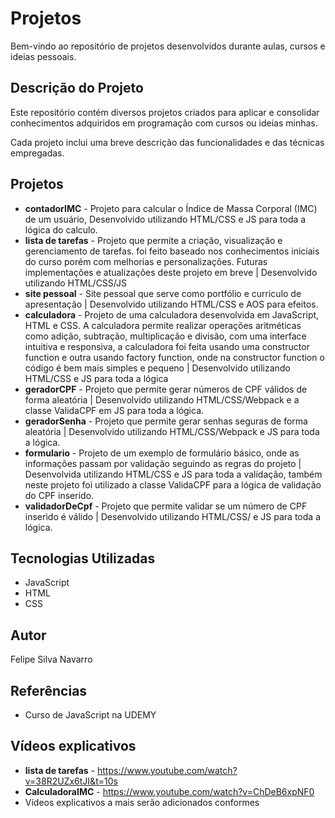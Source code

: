 # Projetos

Bem-vindo ao repositório de projetos desenvolvidos durante aulas, cursos e ideias pessoais.

## Descrição do Projeto

Este repositório contém diversos projetos criados para aplicar e consolidar conhecimentos adquiridos em programação com cursos ou ideias minhas.

Cada projeto inclui uma breve descrição das funcionalidades e das técnicas empregadas.

## Projetos

- **contadorIMC** - Projeto para calcular o Índice de Massa Corporal (IMC) de um usuário, Desenvolvido utilizando HTML/CSS e JS para toda a lógica do calculo.
- **lista de tarefas** - Projeto que permite a criação, visualização e gerenciamento de tarefas. foi feito baseado nos conhecimentos iniciais do curso porém com melhorias e personalizações. Futuras implementações e atualizações deste projeto em breve | Desenvolvido utilizando HTML/CSS/JS
- **site pessoal** - Site pessoal que serve como portfólio e curriculo de apresentação | Desenvolvido utilizando HTML/CSS e AOS para efeitos.
- **calculadora** - Projeto de uma calculadora desenvolvida em JavaScript, HTML e CSS. A calculadora permite realizar operações aritméticas como adição, subtração, multiplicação e divisão, com uma interface intuitiva e responsiva, a calculadora foi feita usando uma constructor function e outra usando factory function, onde na constructor function o código é bem mais simples e pequeno | Desenvolvido utilizando HTML/CSS e JS para toda a lógica
- **geradorCPF** - Projeto que permite gerar números de CPF válidos de forma aleatória | Desenvolvido utilizando HTML/CSS/Webpack e a classe ValidaCPF em JS para toda a lógica.
- **geradorSenha** - Projeto que permite gerar senhas seguras de forma aleatória | Desenvolvido utilizando HTML/CSS/Webpack e JS para toda a lógica.
- **formulario** - Projeto de um exemplo de formulário básico, onde as informações passam por validação seguindo as regras do projeto | Desenvolvida utilizando HTML/CSS e JS para toda a validação, também neste projeto foi utilizado a classe ValidaCPF para a lógica de validação do CPF inserido.
- **validadorDeCpf** - Projeto que permite validar se um número de CPF inserido é válido | Desenvolvido utilizando HTML/CSS/ e JS para toda a lógica.

## Tecnologias Utilizadas

- JavaScript
- HTML
- CSS

## Autor

Felipe Silva Navarro

## Referências

- Curso de JavaScript na UDEMY

## Vídeos explicativos
- **lista de tarefas** - https://www.youtube.com/watch?v=38R2UZx6tJI&t=10s
- **CalculadoraIMC** - https://www.youtube.com/watch?v=ChDeB6xpNF0
- Vídeos explicativos a mais serão adicionados conformes
